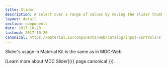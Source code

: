 ```yaml
---
title: Slider
description: A select over a range of values by moving the slider thumb.
layout: detail
section: components
date: 2017-10-20
lastmod: 2017-10-20
canonical: https://material.io/components/web/catalog/input-controls/sliders/
---
```


Slider's usage in Material Kit is the same as in MDC-Web.

[Learn more about MDC Slider]({{ page.canonical }}).
